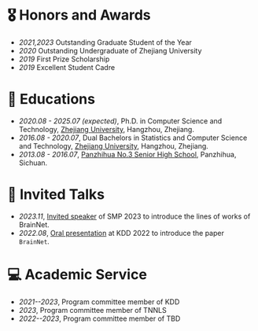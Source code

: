 # 🎖 Honors and Awards
- *2021,2023* Outstanding Graduate Student of the Year
- *2020* Outstanding Undergraduate of Zhejiang University
- *2019* First Prize Scholarship
- *2019* Excellent Student Cadre


# 📖 Educations
- *2020.08 - 2025.07 (expected)*, Ph.D. in Computer Science and Technology, [Zhejiang University](http://www.zju.edu.cn/), Hangzhou, Zhejiang.
- *2016.08 - 2020.07*, Dual Bachelors in Statistics and Computer Science and Technology, [Zhejiang University](http://www.zju.edu.cn/), Hangzhou, Zhejiang.
- *2013.08 - 2016.07*, [Panzhihua No.3 Senior High School](https://www.pzhsz.net/), Panzhihua, Sichuan.


# 💬 Invited Talks
- *2023.11*, [Invited speaker](https://mp.weixin.qq.com/s/VFsMBIUWuscAVa3WK3oRMA) of SMP 2023 to introduce the lines of works of BrainNet.
- *2022.08*, [Oral presentation](https://dlnext.acm.org/doi/10.1145/3534678.3539178) at KDD 2022 to introduce the paper `BrainNet`.


# 💻 Academic Service
- *2021--2023*, Program committee member of KDD
- *2023*, Program committee member of TNNLS
- *2022--2023*, Program committee member of TBD
